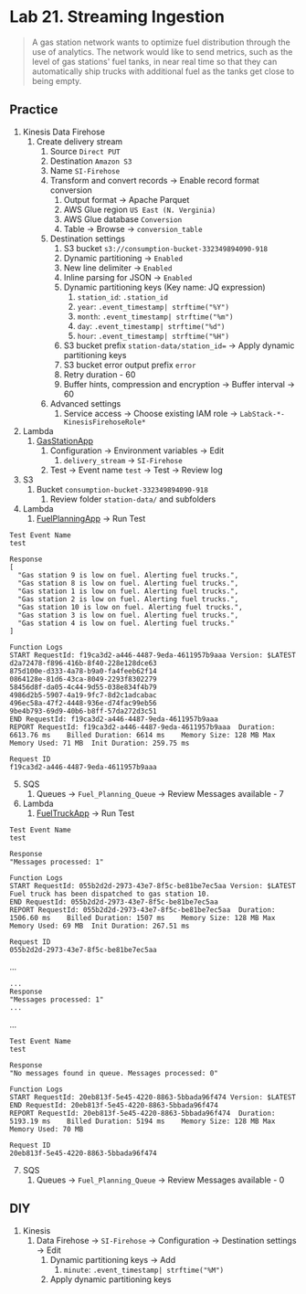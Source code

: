 # Lab 21. Streaming Ingestion
> A gas station network wants to optimize fuel distribution through the use of analytics. The network would like to 
> send metrics, such as the level of gas stations' fuel tanks, in near real time so that they can automatically ship 
> trucks with additional fuel as the tanks get close to being empty.

## Practice
1. Kinesis Data Firehose
   1. Create delivery stream
      1. Source `Direct PUT`
      2. Destination `Amazon S3`
      3. Name `SI-Firehose`
      4. Transform and convert records -> Enable record format conversion
         1. Output format -> Apache Parquet
         2. AWS Glue region `US East (N. Verginia)`
         3. AWS Glue database `Conversion`
         4. Table -> Browse -> `conversion_table`
      5. Destination settings
         1. S3 bucket `s3://consumption-bucket-332349894090-918`
         2. Dynamic partitioning -> `Enabled`
         3. New line delimiter -> `Enabled`
         4. Inline parsing for JSON -> `Enabled`
         5. Dynamic partitioning keys (Key name: JQ expression)
            1. `station_id`: `.station_id`
            2. `year`: `.event_timestamp| strftime("%Y")`
            3. `month`: `.event_timestamp| strftime("%m")`
            4. `day`: `.event_timestamp| strftime("%d")`
            5. `hour`: `.event_timestamp| strftime("%H")`
         6. S3 bucket prefix `station-data/station_id=` -> Apply dynamic partitioning keys
         7. S3 bucket error output prefix `error`
         8. Retry duration - 60
         9. Buffer hints, compression and encryption -> Buffer interval -> 60
      6. Advanced settings
         1. Service access -> Choose existing IAM role -> `LabStack-*-KinesisFirehoseRole*`
2. Lambda
   1. [GasStationApp](GasStationApp.py)
      1. Configuration -> Environment variables -> Edit
         1. `delivery_stream` -> `SI-Firehose`
      2. Test -> Event name `test` -> Test -> Review log
3. S3
   1. Bucket `consumption-bucket-332349894090-918`
      1. Review folder `station-data/` and subfolders
4. Lambda
   1. [FuelPlanningApp](FuelPlanningApp.py) -> Run Test

```text
Test Event Name
test

Response
[
  "Gas station 9 is low on fuel. Alerting fuel trucks.",
  "Gas station 8 is low on fuel. Alerting fuel trucks.",
  "Gas station 1 is low on fuel. Alerting fuel trucks.",
  "Gas station 2 is low on fuel. Alerting fuel trucks.",
  "Gas station 10 is low on fuel. Alerting fuel trucks.",
  "Gas station 3 is low on fuel. Alerting fuel trucks.",
  "Gas station 4 is low on fuel. Alerting fuel trucks."
]

Function Logs
START RequestId: f19ca3d2-a446-4487-9eda-4611957b9aaa Version: $LATEST
d2a72478-f896-416b-8f40-228e128dce63
875d100e-d333-4a78-b9a0-fa4feeb62f14
0864128e-81d6-43ca-8049-2293f8302279
58456d8f-da05-4c44-9d55-038e834f4b79
4986d2b5-5907-4a19-9fc7-8d2c1adcabac
496ec58a-47f2-4448-936e-d74fac99eb56
9be4b793-69d9-40b6-b8ff-57da272d3c51
END RequestId: f19ca3d2-a446-4487-9eda-4611957b9aaa
REPORT RequestId: f19ca3d2-a446-4487-9eda-4611957b9aaa	Duration: 6613.76 ms	Billed Duration: 6614 ms	Memory Size: 128 MB	Max Memory Used: 71 MB	Init Duration: 259.75 ms

Request ID
f19ca3d2-a446-4487-9eda-4611957b9aaa
```

5. SQS
   1. Queues -> `Fuel_Planning_Queue` -> Review Messages available - 7
6. Lambda
   1. [FuelTruckApp](FuelTruckApp.py) -> Run Test

```text
Test Event Name
test

Response
"Messages processed: 1"

Function Logs
START RequestId: 055b2d2d-2973-43e7-8f5c-be81be7ec5aa Version: $LATEST
Fuel truck has been dispatched to gas station 10.
END RequestId: 055b2d2d-2973-43e7-8f5c-be81be7ec5aa
REPORT RequestId: 055b2d2d-2973-43e7-8f5c-be81be7ec5aa	Duration: 1506.60 ms	Billed Duration: 1507 ms	Memory Size: 128 MB	Max Memory Used: 69 MB	Init Duration: 267.51 ms

Request ID
055b2d2d-2973-43e7-8f5c-be81be7ec5aa
```
...
```text
...
Response
"Messages processed: 1"
...
```
...
```text
Test Event Name
test

Response
"No messages found in queue. Messages processed: 0"

Function Logs
START RequestId: 20eb813f-5e45-4220-8863-5bbada96f474 Version: $LATEST
END RequestId: 20eb813f-5e45-4220-8863-5bbada96f474
REPORT RequestId: 20eb813f-5e45-4220-8863-5bbada96f474	Duration: 5193.19 ms	Billed Duration: 5194 ms	Memory Size: 128 MB	Max Memory Used: 70 MB

Request ID
20eb813f-5e45-4220-8863-5bbada96f474
```

7. SQS
   1. Queues -> `Fuel_Planning_Queue` -> Review Messages available - 0


## DIY
1. Kinesis
   1. Data Firehose -> `SI-Firehose` -> Configuration -> Destination settings -> Edit
      1. Dynamic partitioning keys -> Add 
         1. `minute`: `.event_timestamp| strftime("%M")`
      2. Apply dynamic partitioning keys